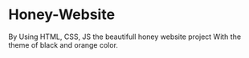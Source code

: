 # Honey-Website
By Using HTML, CSS, JS the beautifull honey website project
With the theme of black and orange color.
